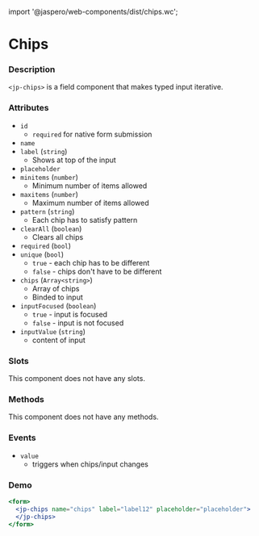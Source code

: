 import '@jaspero/web-components/dist/chips.wc';

# Chips

### Description

`<jp-chips>` is a field component that makes typed input iterative.

### Attributes

- `id`
  - `required` for native form submission
- `name`
- `label` (`string`)
  - Shows at top of the input
- `placeholder`
- `minitems` (`number`)
  - Minimum number of items allowed
- `maxitems` (`number`)
  - Maximum number of items allowed
- `pattern` (`string`)
  - Each chip has to satisfy pattern
- `clearAll` (`boolean`)
  - Clears all chips
- `required` (`bool`)
- `unique` (`bool`)
  - `true` - each chip has to be different
  - `false` - chips don't have to be different
- `chips` (`Array<string>`)
  - Array of chips
  - Binded to input
- `inputFocused` (`boolean`)
  - `true` - input is focused
  - `false` - input is not focused
- `inputValue` (`string`)
  - content of input

### Slots

This component does not have any slots.

### Methods

This component does not have any methods.

### Events

- `value` 
  - triggers when chips/input changes

### Demo

```jsx live
<form>
  <jp-chips name="chips" label="label12" placeholder="placeholder">
  </jp-chips>
</form>
```
